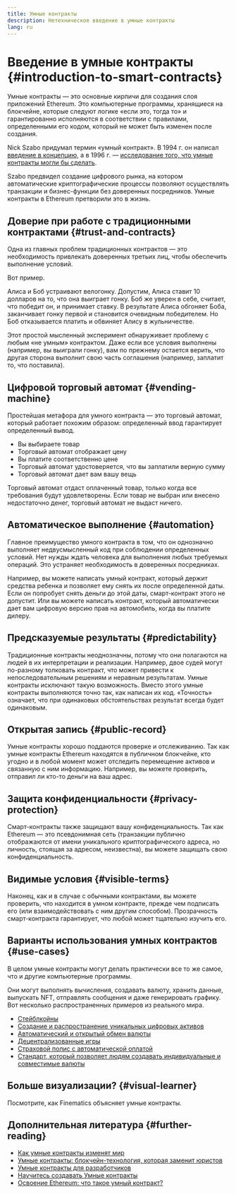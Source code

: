 ```yaml
---
title: Умные контракты
description: Нетехническое введение в умные контракты
lang: ru
---
```


# Введение в умные контракты \{#introduction-to-smart-contracts}

Умные контракты — это основные кирпичи для создания слоя приложений Ethereum. Это компьютерные программы, хранящиеся на блокчейне, которые следуют логике «если это, тогда то» и гарантированно исполняются в соответствии с правилами, определенными его кодом, который не может быть изменен после создания.

Nick Szabo придумал термин «умный контракт». В 1994 г. он написал [введение в концепцию](https://www.fon.hum.uva.nl/rob/Courses/InformationInSpeech/CDROM/Literature/LOTwinterschool2006/szabo.best.vwh.net/smart.contracts.html), а в 1996 г. — [исследование того, что умные контракты могли бы сделать](https://www.fon.hum.uva.nl/rob/Courses/InformationInSpeech/CDROM/Literature/LOTwinterschool2006/szabo.best.vwh.net/smart_contracts_2.html).

Szabo предвидел создание цифрового рынка, на котором автоматические криптографические процессы позволяют осуществлять транзакции и бизнес-функции без доверенных посредников. Умные контракты в Ethereum претворили это в жизнь.

## Доверие при работе с традиционными контрактами \{#trust-and-contracts}

Одна из главных проблем традиционных контрактов — это необходимость привлекать доверенных третьих лиц, чтобы обеспечить выполнение условий.

Вот пример.

Алиса и Боб устраивают велогонку. Допустим, Алиса ставит 10 долларов на то, что она выиграет гонку. Боб же уверен в себе, считает, что победит он, и принимает ставку. В результате Алиса обгоняет Боба, заканчивает гонку первой и становится очевидным победителем. Но Боб отказывается платить и обвиняет Алису в жульничестве.

Этот простой мысленный эксперимент обнаруживает проблему с любым «не умным» контрактом. Даже если все условия выполнены (например, вы выиграли гонку), вам по прежнему остается верить, что другая сторона выполнит свою часть соглашения (например, заплатит то, что поставила).

## Цифровой торговый автомат \{#vending-machine}

Простейшая метафора для умного контракта — это торговый автомат, который работает похожим образом: определенный ввод гарантирует определенный вывод.

- Вы выбираете товар
- Торговый автомат отображает цену
- Вы платите соответственно цене
- Торговый автомат удостоверяется, что вы заплатили верную сумму
- Торговый автомат дает вам вашу вещь

Торговый автомат отдаст оплаченный товар, только когда все требования будут удовлетворены. Если товар не выбран или внесено недостаточно денег, торговый автомат не выдаст ничего.

## Автоматическое выполнение \{#automation}

Главное преимущество умного контракта в том, что он однозначно выполняет недвусмысленный код при соблюдении определенных условий. Нет нужды ждать человека для выполнения любых требуемых операций. Это устраняет необходимость в доверенных посредниках.

Например, вы можете написать умный контракт, который держит средства ребенка и позволяет ему снять их после определенной даты. Если он попробует снять деньги до этой даты, смарт-контракт этого не допустит. Или вы можете написать контракт, который автоматически дает вам цифровую версию прав на автомобиль, когда вы платите дилеру.

## Предсказуемые результаты \{#predictability}

Традиционные контракты неоднозначны, потому что они полагаются на людей в их интерпретации и реализации. Например, двое судей могут по-разному толковать контракт, что может привести к непоследовательным решениям и неравным результатам. Умные контракты исключают такую возможность. Вместо этого умные контракты выполняются точно так, как написан их код. «Точность» означает, что при одинаковых обстоятельствах результат всегда будет одинаковым.

## Открытая запись \{#public-record}

Умные контракты хорошо поддаются проверке и отслеживанию. Так как умные контракты Ethereum находятся в публичном блокчейне, кто угодно и в любой момент может отследить перемещение активов и связанную с ним информацию. Например, вы можете проверить, отправил ли кто-то деньги на ваш адрес.

## Защита конфиденциальности \{#privacy-protection}

Смарт-контракты также защищают вашу конфиденциальность. Так как Ethereum — это псевдонимная сеть (транзакции публично отображаются от имени уникального криптографического адреса, но личность, стоящая за адресом, неизвестна), вы можете защищать свою конфиденциальность.

## Видимые условия \{#visible-terms}

Наконец, как и в случае с обычными контрактами, вы можете проверить, что находится в умном контракте, прежде чем подписать его (или взаимодействовать с ним другим способом). Прозрачность смарт-контракта гарантирует, что любой может тщательно изучить его.

## Варианты использования умных контрактов \{#use-cases}

В целом умные контракты могут делать практически все то же самое, что и другие компьютерные программы.

Они могут выполнять вычисления, создавать валюту, хранить данные, выпускать NFT, отправлять сообщения и даже генерировать графику. Вот несколько распространенных примеров из реального мира.

- [Стейблкойны](/stablecoins/)
- [Создание и распространение уникальных цифровых активов](/nft/)
- [Автоматический и открытый обмен валюты](/get-eth/#dex)
- [Децентрализованные игры](/dapps/?category=gaming)
- [Страховой полис с автоматической оплатой](https://etherisc.com/)
- [Стандарт, который позволяет людям создавать индивидуальные и совместимые валюты](/developers/docs/standards/tokens/)

## Больше визуализации? \{#visual-learner}

Посмотрите, как Finematics объясняет умные контракты.

<YouTube id="pWGLtjG-F5c" />

## Дополнительная литература \{#further-reading}

- [Как умные контракты изменят мир](https://www.youtube.com/watch?v=pA6CGuXEKtQ)
- [Умные контракты: блокчейн-технология, которая заменит юристов](https://blockgeeks.com/guides/smart-contracts/)
- [Умные контракты для разработчиков](/developers/docs/smart-contracts/)
- [Научитесь создавать Умные контракты](/developers/learning-tools/)
- [Освоение Ethereum: что такое умный контракт?](https://github.com/ethereumbook/ethereumbook/blob/develop/07smart-contracts-solidity.asciidoc#what-is-a-smart-contract)
